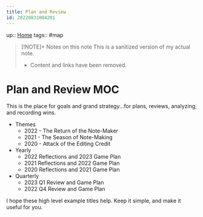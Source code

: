 ```yaml
---
title: Plan and Review
id: 20220831004201
---
```

up:: [Home]([[20220913025516]])
tags::  #map

> [!NOTE]+ Notes on this note
> This is a sanitized version of my actual note. 
> - Content and links have been removed.

# Plan and Review MOC
This is the place for goals and grand strategy...for plans, reviews, analyzing, and recording wins.

- Themes
	- 2022 - The Return of the Note-Maker
	- 2021 - The Season of Note-Making
	- 2020 - Attack of the Editing Credit
- Yearly
	- 2022 Reflections and 2023 Game Plan
	- 2021 Reflections and 2022 Game Plan
	- 2020 Reflections and 2021 Game Plan
- Quarterly
	- 2023 Q1 Review and Game Plan
	- 2022 Q4 Review and Game Plan

I hope these high level example titles help. Keep it simple, and make it useful for you.